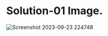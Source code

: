 # Solution-01 Image.
![Screenshot 2023-09-23 224748](https://github.com/Khush0031/pw-skills-full-stack-web-dev-assignment-solution/assets/121889921/51b11022-a3e3-464a-960a-1ed42d160c87)
